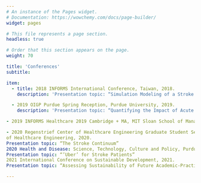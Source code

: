 ```yaml
---
# An instance of the Pages widget.
# Documentation: https://wowchemy.com/docs/page-builder/
widget: pages

# This file represents a page section.
headless: true

# Order that this section appears on the page.
weight: 70

title: 'Conferences'
subtitle:

item:
  - title: 2018 INFORMS International Conference, Taiwan, 2018.
    description: 'Presentation topic: “Simulation Modeling of a Stroke System of Care: Improving Patient Outcome in Rural Communities Through a Modern System-Based Technology”'

  - 2019 OIGP Purdue Spring Reception, Purdue University, 2019.
    description: 'Presentation topic: “Quantifying the Impact of Acute Stroke System of Care Protocols on Patient Outcomes”' 

- 2019 INFORMS Healthcare 2019 Cambridge + MA, MIT Sloan School of Management, 2019.

- 2020 Regenstrief Center of Healthcare Engineering Graduate Student Seminar, Purdue Regenstrief Center
of Healthcare Engineering, 2020.
Presentation topic: “The Stroke Continuum”
2020 Health and Disease: Science, Technology, Culture and Policy, Purdue University, 2020
Presentation topic: “’Uber’ for Stroke Patients”
2021 International Conference on Sustainable Development, 2021.
Presentation topic: “Assessing Sustainability of Future Academic-Practitioner Collaborations in International Development.”

---
```


